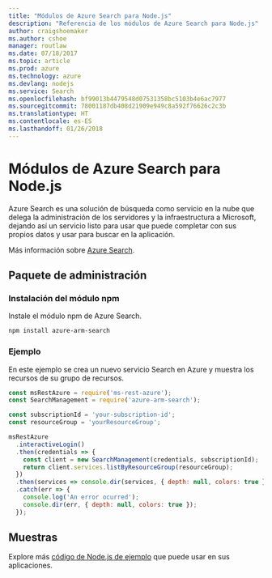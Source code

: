 ```yaml
---
title: "Módulos de Azure Search para Node.js"
description: "Referencia de los módulos de Azure Search para Node.js"
author: craigshoemaker
ms.author: cshoe
manager: routlaw
ms.date: 07/18/2017
ms.topic: article
ms.prod: azure
ms.technology: azure
ms.devlang: nodejs
ms.service: Search
ms.openlocfilehash: bf99013b4479548d07531358bc5103b4e6ac7977
ms.sourcegitcommit: 78001187db408d21909e949c8a592f76626c2c3b
ms.translationtype: HT
ms.contentlocale: es-ES
ms.lasthandoff: 01/26/2018
---
```

# <a name="azure-search-modules-for-nodejs"></a>Módulos de Azure Search para Node.js

Azure Search es una solución de búsqueda como servicio en la nube que delega la administración de los servidores y la infraestructura a Microsoft, dejando así un servicio listo para usar que puede completar con sus propios datos y usar para buscar en la aplicación.

Más información sobre [Azure Search](https://docs.microsoft.com/azure/search/search-what-is-azure-search).

## <a name="management-package"></a>Paquete de administración

### <a name="install-the-npm-module"></a>Instalación del módulo npm

Instale el módulo npm de Azure Search.

```bash
npm install azure-arm-search
```

### <a name="example"></a>Ejemplo

En este ejemplo se crea un nuevo servicio Search en Azure y muestra los recursos de su grupo de recursos.

```javascript
const msRestAzure = require('ms-rest-azure');
const SearchManagement = require('azure-arm-search');

const subscriptionId = 'your-subscription-id';
const resourceGroup = 'yourResourceGroup';

msRestAzure
  .interactiveLogin()
  .then(credentials => {
    const client = new SearchManagement(credentials, subscriptionId);
    return client.services.listByResourceGroup(resourceGroup);
  })
  .then(services => console.dir(services, { depth: null, colors: true }))
  .catch(err => {
    console.log('An error ocurred');
    console.dir(err, { depth: null, colors: true });
  });
```

## <a name="samples"></a>Muestras

Explore más [código de Node.js de ejemplo](https://azure.microsoft.com/resources/samples/?platform=nodejs) que puede usar en sus aplicaciones.
